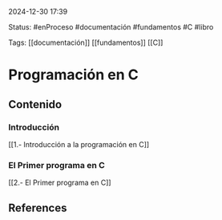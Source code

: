 
2024-12-30 17:39

Status: #enProceso #documentación #fundamentos #C #libro

Tags: [[documentación]] [[fundamentos]] [[C]]
# Programación en C

## Contenido

### Introducción

[[1.- Introducción a la programación en C]]

### El Primer programa en C

[[2.- El Primer programa en C]]



## References
